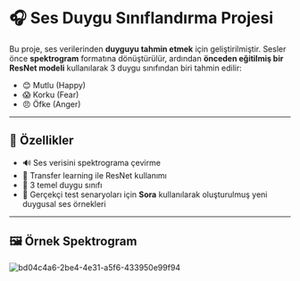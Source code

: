 # 🎧 Ses Duygu Sınıflandırma Projesi

Bu proje, ses verilerinden **duyguyu tahmin etmek** için geliştirilmiştir. Sesler önce **spektrogram** formatına dönüştürülür, ardından **önceden eğitilmiş bir ResNet modeli** kullanılarak 3 duygu sınıfından biri tahmin edilir:

- 😊 Mutlu (Happy)  
- 😱 Korku (Fear)  
- 😠 Öfke (Anger)

---

## 📌 Özellikler

- 🔊 Ses verisini spektrograma çevirme
- 🧠 Transfer learning ile ResNet kullanımı
- 🎯 3 temel duygu sınıfı
- 🧪 Gerçekçi test senaryoları için **Sora** kullanılarak oluşturulmuş yeni duygusal ses örnekleri

---

## 🖼️ Örnek Spektrogram
![bd04c4a6-2be4-4e31-a5f6-433950e99f94](https://github.com/user-attachments/assets/979b4b8d-1440-46bc-b5ec-376ce68353eb)
